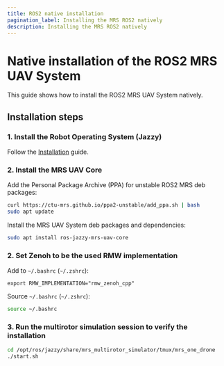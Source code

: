 ```yaml
---
title: ROS2 native installation
pagination_label: Installing the MRS ROS2 natively
description: Installing the MRS ROS2 natively
---
```


# Native installation of the ROS2 MRS UAV System

This guide shows how to install the ROS2 MRS UAV System natively.

## Installation steps

### 1. Install the Robot Operating System (Jazzy)

  Follow the [Installation](https://ctu-mrs.github.io/docs/prerequisites/ros2/installation) guide. 

### 2. Install the MRS UAV Core

Add the Personal Package Archive (PPA) for unstable ROS2 MRS deb packages:
```bash
curl https://ctu-mrs.github.io/ppa2-unstable/add_ppa.sh | bash
sudo apt update
```

Install the MRS UAV System deb packages and dependencies:
```bash
sudo apt install ros-jazzy-mrs-uav-core
```

### 2. Set Zenoh to be the used RMW implementation

Add to `~/.bashrc` (`~/.zshrc`):
```
export RMW_IMPLEMENTATION="rmw_zenoh_cpp"
```

Source `~/.bashrc` (`~/.zshrc`):
```bash
source ~/.bashrc
```

### 3. Run the multirotor simulation session to verify the installation
```bash
cd /opt/ros/jazzy/share/mrs_multirotor_simulator/tmux/mrs_one_drone
./start.sh
```

